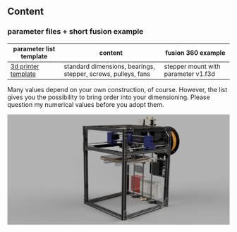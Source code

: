 ## Content

### parameter files + short fusion example
| parameter list template | content | 	fusion 360 example |
| ---------- | ---------- | ---------- |
|  [3d printer template](/3d%20printer/3d%20printer%20parameter%20list%20autodesk%20fusion%20360.csv/) | standard dimensions, bearings, stepper, screws, pulleys, fans | stepper mount with parameter v1.f3d |

Many values depend on your own construction, of course. However, the list gives you the possibility to bring order into your dimensioning.
Please question my numerical values before you adopt them.

![3d printer example ](/images/3D_Printer_03_Chassis_41_v52.png)
